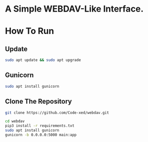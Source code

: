 # A Simple WEBDAV-Like Interface.

# How To Run


## Update
```bash
sudo apt update && sudo apt upgrade
```
## Gunicorn
```bash
sudo apt install gunicorn
```

## Clone The Repository
```bash
git clone https://github.com/Code-xed/webdav.git
```

``` bash
cd webdav
pip3 install -r requirements.txt
sudo apt install gunicorn 
gunicorn -b 0.0.0.0:5000 main:app 
```
